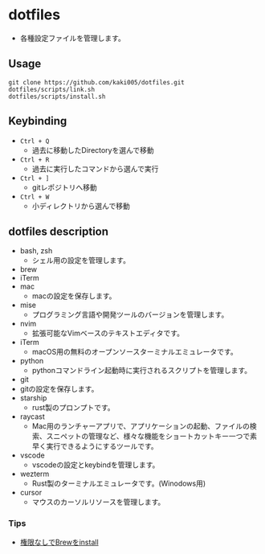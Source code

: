 # dotfiles
- 各種設定ファイルを管理します。

## Usage
```
git clone https://github.com/kaki005/dotfiles.git
dotfiles/scripts/link.sh
dotfiles/scripts/install.sh
```
## Keybinding
- `Ctrl + Q`
  - 過去に移動したDirectoryを選んで移動
- `Ctrl + R`
  - 過去に実行したコマンドから選んで実行
- `Ctrl + ]`
  - gitレポジトリへ移動
- `Ctrl + W`
  - 小ディレクトリから選んで移動

## dotfiles description
- bash, zsh
  - シェル用の設定を管理します。
- brew
- iTerm
- mac
  - macの設定を保存します。
- mise
  - プログラミング言語や開発ツールのバージョンを管理します。
- nvim
  - 拡張可能なVimベースのテキストエディタです。
- iTerm
  - macOS用の無料のオープンソースターミナルエミュレータです。
- python
  - pythonコマンドライン起動時に実行されるスクリプトを管理します。
- git
 - gitの設定を保存します。
- starship
  - rust製のプロンプトです。
- raycast
  - Mac用のランチャーアプリで、アプリケーションの起動、ファイルの検索、スニペットの管理など、様々な機能をショートカットキー一つで素早く実行できるようにするツールです。
- vscode
  - vscodeの設定とkeybindを管理します。
- wezterm
  - Rust製のターミナルエミュレータです。(Winodows用)
- cursor
  - マウスのカーソルリソースを管理します。





### Tips
- [権限なしでBrewをinstall](https://zenn.dev/toshihiro_tange/articles/mac-install-homebrew-no-admin-rights)
